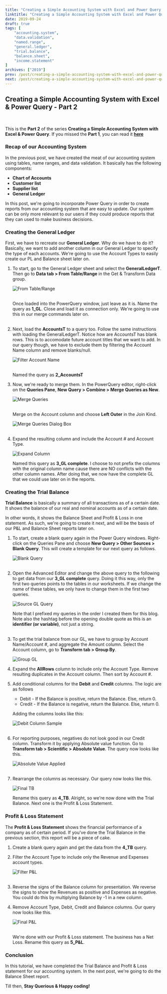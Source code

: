 ```yaml
---
title: "Creating a Simple Accounting System with Excel and Power Query - Part 2"
linktitle: "Creating a Simple Accounting System with Excel and Power Query - Part 2"
date: 2019-09-24
draft: true
tags: [
    "accounting.system",
    "data.validation",
    "named.range",
    "general.ledger",
    "trial.balance",
    "balance.sheet",
    "income.statement"
]
archives: ["2019"]
prev: /post/creating-a-simple-accounting-system-with-excel-and-power-query-p1/
next: /post/creating-a-simple-accounting-system-with-excel-and-power-query-p3/
---
```


## Creating a Simple Accounting System with Excel & Power Query - Part 2
<br>

This is the **Part 2** of the series **Creating a Simple Accounting System with Excel & Power Query**.
If you missed the **Part 1**, you can read it **[here](../creating-a-simple-accounting-system-with-excel-and-power-query-p1/)**


### Recap of our Accounting System
In the previous post, we have created the meat of our accounting system using tables, name ranges, and data validation. It basically has the following components:

* **Chart of Accounts**
* **Customer list**
* **Supplier list**
* **General Ledger**

In this post, we're going to incorporate Power Query in order to create reports from our accounting system that are easy to update. Our system can be only more relevant to our users if they could produce reports that they can used to make business decisions. 

### Creating the General Ledger
First, we have to recreate our **General Ledger**. Why do we have to do it? Basically, we want to add another column in our General Ledger to specify the type of each accounts. We're going to use the Account Types to easily create our PL and Balance sheet later on.

1. To start, go to the General Ledger sheet and select the **GeneralLedgerT**. Then go to **Data tab > From Table/Range** in the Get & Transform Data group.

    ![From Table/Range](/img/creating-a-simple-accounting-system-with-excel-and-power-query/from_table_range.png)
    <br>
    <br>

    Once loaded into the PowerQuery window, just leave as it is. Name the query as **1_GL**. Close and load it as connection only. We're going to use this in our merge commands later on. 
    <br>
    <br>

2. Next, load the **AccountsT** to a query too. Follow the same instructions with loading the GeneralLedgerT. Notice how are AccountsT has blank rows. This is to accomodate future account titles that we want to add. In our query though, we have to exclude them by filtering the Account Name column and remove blanks/null.

    ![Filter Account Name](/img/creating-a-simple-accounting-system-with-excel-and-power-query/filter_account_name.png)
    <br>
    <br>

    Named the query as **2_AccountsT**

3. Now, we're ready to merge them. In the PowerQuery editor, right-click on the **Queries Pane**,  **New Query > Combine > Merge Queries as New**.

    ![Merge Queries](/img/creating-a-simple-accounting-system-with-excel-and-power-query/merge_queries.png)
    <br>
    <br>

    Merge on the Account column and choose **Left Outer** in the Join Kind.

    ![Merge Queries Dialog Box](/img/creating-a-simple-accounting-system-with-excel-and-power-query/merge_queries_dialog.png)
    <br>
    <br>

4. Expand the resulting column and include the Account # and Account Type.

    ![Expand Column](/img/creating-a-simple-accounting-system-with-excel-and-power-query/expand_col.png)

    Named this query as **3_GL complete**. I choose to not prefix the columns with the original column name cause there are NO conflicts with the other column names. After doing that, we now have the complete GL that we could use later on in the reports.

### Creating the Trial Balance

**Trial Balance** is basically a summary of all transactions as of a certain date. It shows the balance of our real and nominal accounts as of a certain date.

In other words, it shows the Balance Sheet and Profit & Loss in one statement. As such, we're going to create it next, and will be the basis of our P&L and Balance Sheet reports later on.

1. To start, create a blank query again in the Power Query windows. Right-click on the Queries Pane and choose **New Query > Other Sources > Blank Query**. This will create a template for our next query as follows.

    ![Blank Query](/img/creating-a-simple-accounting-system-with-excel-and-power-query/blank_query.png)
    <br>
    <br>

2. Open the Advanced Editor and change the above query to the following to get data from our **3_GL complete** query. Doing it this way, only the first two queries points to the tables in our worksheets. If we change the name of these tables, we only have to change them in the first two queries. 

    ![Source GL Query](/img/creating-a-simple-accounting-system-with-excel-and-power-query/source_gl_query.png)

    Note that I prefixed my queries in the order I created them for this blog. Note also the hashtag before the opening double quote as this is an **identifier (or variable)**, not just a string.
    <br>
    <br>

3. To get the trial balance from our GL, we have to group by Account Name/Account #, and aggregate the Amount column. Select the Account column, go to **Transform tab > Group By**. 

    ![Group GL](/img/creating-a-simple-accounting-system-with-excel-and-power-query/group_gl.png)

4. Expand the **AllRows** column to include only the Account Type. Remove resulting duplicates in the Account column. Then sort by Account #.

5. Add conditional columns for the **Debit** and **Credit** columns. The logic are as follows

	* Debit - If the Balance is positive, return the Balance. Else, return 0.
	* Credit - If the Balance is negative, return the Balance. Else, return 0.

    Adding the columns looks like this:

	![Debit Column Sample](/img/creating-a-simple-accounting-system-with-excel-and-power-query/debit_col.png)
    <br>
    <br>

6. For reporting purposes, negatives do not look good in our Credit column. Transform it by applying Absolute value function. Go to **Transform tab > Scientific > Absolute Value**. The query now looks like this.

	![Absolute Value Applied](/img/creating-a-simple-accounting-system-with-excel-and-power-query/absolute_val_applied.png)
    <br>
    <br>

7. Rearrange the columns as necessary. Our query now looks like this.
	
	![Final TB](/img/creating-a-simple-accounting-system-with-excel-and-power-query/final_tb.png)
    <br>

    Rename this query as **4_TB**. Alright, so we're now done with the Trial Balance. Next one is the Profit & Loss Statement.

### Profit & Loss Statement
The **Profit & Loss Statement** shows the financial performance of a company as of certain period. If you've done the Trial Balance in the previous section, this report will be a piece of cake.

1. Create a blank query again and get the data from the **4_TB** query. 
2. Filter the Account Type to include only the Revenue and Expenses account types.
	
	![Filter P&L](/img/creating-a-simple-accounting-system-with-excel-and-power-query/filter_pl.png)
    <br>
    <br>

3. Reverse the signs of the Balance column for presentation. We reverse the signs to show the Revenues as positive and Expenses as negative. You could do this by multiplying Balance by -1 in a new column.
    <br>

4. Remove Account Type, Debit, Credit and Balance columns. Our query now looks like this.

	![Final P&L](/img/creating-a-simple-accounting-system-with-excel-and-power-query/final_pl.png)
    <br>
    <br>

    We're done with our Profit & Loss statement. The business has a Net Loss. Rename this query as **5_P&L**.

### Conclusion
In this tutorial, we have completed the Trial Balance and Profit & Loss statement for our accounting system. In the next post, we're going to do the Balance Sheet report.

Till then, **Stay Querious & Happy coding!**


